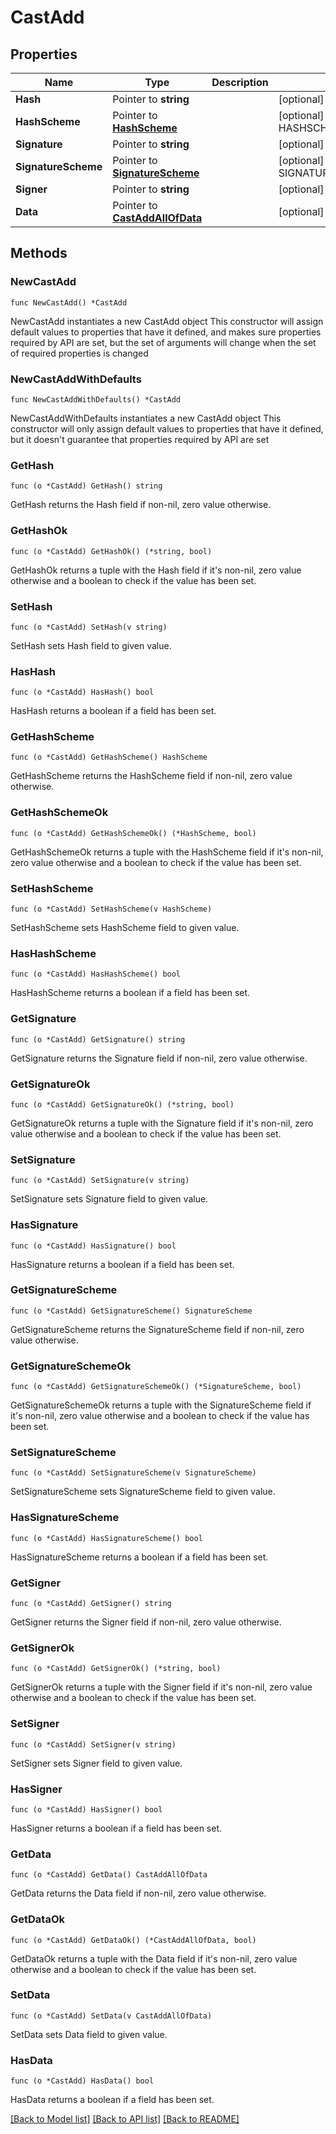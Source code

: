 # CastAdd

## Properties

Name | Type | Description | Notes
------------ | ------------- | ------------- | -------------
**Hash** | Pointer to **string** |  | [optional] 
**HashScheme** | Pointer to [**HashScheme**](HashScheme.md) |  | [optional] [default to HASHSCHEME_HASH_SCHEME_BLAKE3]
**Signature** | Pointer to **string** |  | [optional] 
**SignatureScheme** | Pointer to [**SignatureScheme**](SignatureScheme.md) |  | [optional] [default to SIGNATURESCHEME_ED25519]
**Signer** | Pointer to **string** |  | [optional] 
**Data** | Pointer to [**CastAddAllOfData**](CastAddAllOfData.md) |  | [optional] 

## Methods

### NewCastAdd

`func NewCastAdd() *CastAdd`

NewCastAdd instantiates a new CastAdd object
This constructor will assign default values to properties that have it defined,
and makes sure properties required by API are set, but the set of arguments
will change when the set of required properties is changed

### NewCastAddWithDefaults

`func NewCastAddWithDefaults() *CastAdd`

NewCastAddWithDefaults instantiates a new CastAdd object
This constructor will only assign default values to properties that have it defined,
but it doesn't guarantee that properties required by API are set

### GetHash

`func (o *CastAdd) GetHash() string`

GetHash returns the Hash field if non-nil, zero value otherwise.

### GetHashOk

`func (o *CastAdd) GetHashOk() (*string, bool)`

GetHashOk returns a tuple with the Hash field if it's non-nil, zero value otherwise
and a boolean to check if the value has been set.

### SetHash

`func (o *CastAdd) SetHash(v string)`

SetHash sets Hash field to given value.

### HasHash

`func (o *CastAdd) HasHash() bool`

HasHash returns a boolean if a field has been set.

### GetHashScheme

`func (o *CastAdd) GetHashScheme() HashScheme`

GetHashScheme returns the HashScheme field if non-nil, zero value otherwise.

### GetHashSchemeOk

`func (o *CastAdd) GetHashSchemeOk() (*HashScheme, bool)`

GetHashSchemeOk returns a tuple with the HashScheme field if it's non-nil, zero value otherwise
and a boolean to check if the value has been set.

### SetHashScheme

`func (o *CastAdd) SetHashScheme(v HashScheme)`

SetHashScheme sets HashScheme field to given value.

### HasHashScheme

`func (o *CastAdd) HasHashScheme() bool`

HasHashScheme returns a boolean if a field has been set.

### GetSignature

`func (o *CastAdd) GetSignature() string`

GetSignature returns the Signature field if non-nil, zero value otherwise.

### GetSignatureOk

`func (o *CastAdd) GetSignatureOk() (*string, bool)`

GetSignatureOk returns a tuple with the Signature field if it's non-nil, zero value otherwise
and a boolean to check if the value has been set.

### SetSignature

`func (o *CastAdd) SetSignature(v string)`

SetSignature sets Signature field to given value.

### HasSignature

`func (o *CastAdd) HasSignature() bool`

HasSignature returns a boolean if a field has been set.

### GetSignatureScheme

`func (o *CastAdd) GetSignatureScheme() SignatureScheme`

GetSignatureScheme returns the SignatureScheme field if non-nil, zero value otherwise.

### GetSignatureSchemeOk

`func (o *CastAdd) GetSignatureSchemeOk() (*SignatureScheme, bool)`

GetSignatureSchemeOk returns a tuple with the SignatureScheme field if it's non-nil, zero value otherwise
and a boolean to check if the value has been set.

### SetSignatureScheme

`func (o *CastAdd) SetSignatureScheme(v SignatureScheme)`

SetSignatureScheme sets SignatureScheme field to given value.

### HasSignatureScheme

`func (o *CastAdd) HasSignatureScheme() bool`

HasSignatureScheme returns a boolean if a field has been set.

### GetSigner

`func (o *CastAdd) GetSigner() string`

GetSigner returns the Signer field if non-nil, zero value otherwise.

### GetSignerOk

`func (o *CastAdd) GetSignerOk() (*string, bool)`

GetSignerOk returns a tuple with the Signer field if it's non-nil, zero value otherwise
and a boolean to check if the value has been set.

### SetSigner

`func (o *CastAdd) SetSigner(v string)`

SetSigner sets Signer field to given value.

### HasSigner

`func (o *CastAdd) HasSigner() bool`

HasSigner returns a boolean if a field has been set.

### GetData

`func (o *CastAdd) GetData() CastAddAllOfData`

GetData returns the Data field if non-nil, zero value otherwise.

### GetDataOk

`func (o *CastAdd) GetDataOk() (*CastAddAllOfData, bool)`

GetDataOk returns a tuple with the Data field if it's non-nil, zero value otherwise
and a boolean to check if the value has been set.

### SetData

`func (o *CastAdd) SetData(v CastAddAllOfData)`

SetData sets Data field to given value.

### HasData

`func (o *CastAdd) HasData() bool`

HasData returns a boolean if a field has been set.


[[Back to Model list]](../README.md#documentation-for-models) [[Back to API list]](../README.md#documentation-for-api-endpoints) [[Back to README]](../README.md)


